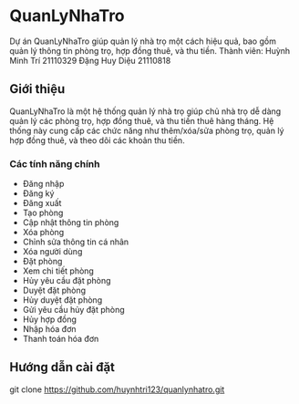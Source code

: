 # QuanLyNhaTro

Dự án QuanLyNhaTro giúp quản lý nhà trọ một cách hiệu quả, bao gồm quản lý thông tin phòng trọ, hợp đồng thuê, và thu tiền.
Thành viên: 
Huỳnh Minh Trí 21110329
Đặng Huy Diệu 21110818


## Giới thiệu

QuanLyNhaTro là một hệ thống quản lý nhà trọ giúp chủ nhà trọ dễ dàng quản lý các phòng trọ, hợp đồng thuê, và thu tiền thuê hàng tháng. Hệ thống này cung cấp các chức năng như thêm/xóa/sửa phòng trọ, quản lý hợp đồng thuê, và theo dõi các khoản thu tiền.

### Các tính năng chính
- Đăng nhập
- Đăng ký
- Đăng xuất
- Tạo phòng
- Cập nhật thông tin phòng
- Xóa phòng
- Chỉnh sửa thông tin cá nhân
- Xóa người dùng
- Đặt phòng
- Xem chi tiết phòng
- Hủy yêu cầu đặt phòng
- Duyệt đặt phòng
- Hủy duyệt đặt phòng
- Gửi yêu cầu hủy đặt phòng
- Hủy hợp đồng
- Nhập hóa đơn
- Thanh toán hóa đơn


## Hướng dẫn cài đặt
git clone https://github.com/huynhtri123/quanlynhatro.git


